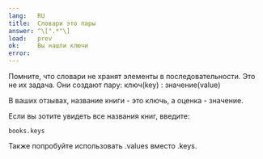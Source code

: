 ```yaml
---
lang:   RU
title:  Словари это пары
answer: ^\[".*"\]
load:   prev
ok:     Вы нашли ключи
error:  
---
```


Помните, что словари не хранят элементы в последовательности. Это не их задача.
Они создают пару: ключ(key) : значение(value) 

В ваших отзывах, название книги - это ключь, а оценка - значение.

Если вы зотите увидеть все названия книг, введите:

    books.keys

Также попробуйте использовать .values вместо .keys.
